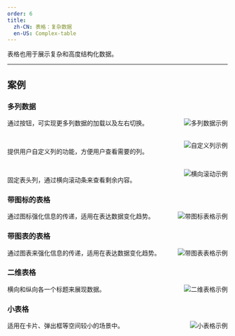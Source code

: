 ```yaml
---
order: 6
title:
  zh-CN: 表格：复杂数据
  en-US: Complex-table
---
```


表格也用于展示复杂和高度结构化数据。

---

## 案例

### 多列数据

<img class="preview-img" align="right" alt="多列数据示例" src="http://10.230.135.97:8000/Complex_Table/ct1.png">

通过按钮，可实现更多列数据的加载以及左右切换。

<br>

<img class="preview-img" align="right" alt="自定义列示例" src="http://10.230.135.97:8000/Complex_Table/ct2.png">

提供用户自定义列的功能，方便用户查看需要的列。

<br>

<img class="preview-img" align="right" alt="横向滚动示例" src="http://10.230.135.97:8000/Complex_Table/ct3.png">

固定表头列，通过横向滚动条来查看剩余内容。

### 带图标的表格

<img class="preview-img" align="right" alt="带图标表格示例" src="http://10.230.135.97:8000/Complex_Table/ct4.png">

通过图标强化信息的传递，适用在表达数据变化趋势。

### 带图表的表格

<img class="preview-img" align="right" alt="带图表表格示例" src="http://10.230.135.97:8000/Complex_Table/ct7.png">

通过图表来强化信息的传递，适用在表达数据变化趋势。

### 二维表格

<img class="preview-img" align="right" alt="二维表格示例" src="http://10.230.135.97:8000/Complex_Table/ct6.png">

横向和纵向各一个标题来展现数据。

### 小表格

<img class="preview-img" align="right" alt="小表格示例" src="http://10.230.135.97:8000/Complex_Table/ct5.png">

适用在卡片、弹出框等空间较小的场景中。


